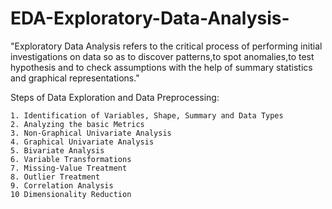 # EDA-Exploratory-Data-Analysis-

"Exploratory Data Analysis refers to the critical process of performing initial investigations on data so as to discover patterns,to spot anomalies,to test hypothesis and to check assumptions with the help of summary statistics and graphical representations."

Steps of Data Exploration and Data Preprocessing:

    1. Identification of Variables, Shape, Summary and Data Types
    2. Analyzing the basic Metrics
    3. Non-Graphical Univariate Analysis
    4. Graphical Univariate Analysis
    5. Bivariate Analysis
    6. Variable Transformations
    7. Missing-Value Treatment
    8. Outlier Treatment
    9. Correlation Analysis
    10 Dimensionality Reduction
